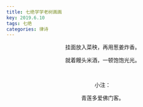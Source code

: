 ```yaml
---
title: 七绝学学老树画画
key: 2019.6.10
tags: 七绝
categories: 律诗
---
```


<p align="center">挂面放入菜秧，再用葱姜炸香。
</p>
<p align="center">就着饅头米酒，一顿饱饱光光。
</p>
<p align="center"></br>
</p>
<p align="center">小注：
</p>
<p align="center">青莲多爱佛门客。
</p>
<p align="center"></br>
</p>
